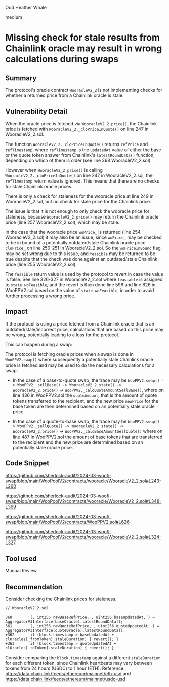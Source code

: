 Odd Heather Whale

medium

# Missing check for stale results from Chainlink oracle may result in wrong calculations during swaps

## Summary

The protocol's oracle contract `WooracleV2_2` is not implementing checks for whether a returned price from a Chainlink oracle is stale.


## Vulnerability Detail

When the oracle price is fetched via `WooracleV2_2.price()`, the Chainlink price is fetched with `WooracleV2_2._cloPriceInQuote()` on line 247 in WooracleV2_2.sol.

The function `WooracleV2_2._cloPriceInQuote()` returns `refPrice` and `refTimestamp`, where `refTimestamp` is the `updatedAt` value of either the base or the quote token answer from Chainlink's `latestRoundData()` function, depending on which of them is older (see line 368 WooracleV2_2.sol).

However when `WooracleV2_2.price()` is calling `WooracleV2_2._cloPriceInQuote()` on line 247 in WooracleV2_2.sol, the `refTimestamp` return value is ignored. This means that there are no checks for stale Chainlink oracle prices.

There is only a check for staleness for the wooracle price at line 249 in WooracleV2_2.sol, but no check for stale price for the Chainlink price.

The issue is that it is not enough to only check the wooracle price for staleness, because `WooracleV2_2.price()` may return the Chainlink oracle price (line 257 WooracleV2_2.sol), which may be stale.

In the case that the wooracle price `woPrice_` is returned (line 254 WooracleV2_2.sol) it may also be an issue, since `woPrice_` may be checked to be in bound of a potentially outdated/stale Chainlink oracle price `cloPrice_` on line 250-251 in WooracleV2_2.sol. So the `woPriceInBound` flag may be set wrong due to this issue, and `feasible` may be returned to be true despite that the check was done against an outdated/stale Chainlink price (line 255 WooracleV2_2.sol).

The `feasible` return value is used by the protocol to revert in case the value is false. See line 326-327 in WooracleV2_2.sol where `feasiable` is assigned to `state.woFeasible`, and the revert is then done line 596 and line 626 in WooPPV2.sol based on the value of `state.woFeasible`, in order to avoid further processing a wrong price.

## Impact

If the protocol is using a price fetched from a Chainlink oracle that is an outdated/stale/incorrect price, calculations that are based on this price may be wrong, potentially leading to a loss for the protocol.

This can happen during a swap:

The protocol is fetching oracle prices when a swap is done in `WooPPV2.swap()` where subsequently a potentially stale Chainlink oracle price is fetched and may be used to do the necessary calculations for a swap:

* In the case of a base-to-quote swap, the trace may be `WooPPV2.swap() -> WooPPV2._sellBase() -> WooracleV2_2.state() -> WooracleV2_2.price()` -> `WooPPV2._calcQuoteAmountSellBase()`, where on line 436 in WooPPV2.sol the `quoteAmount`, that is the amount of quote tokens transferred to the recipient, and the new price `newPrice` for the base token are then determined based on an potentially stale oracle price.

* In the case of a quote-to-base swap, the trace may be `WooPPV2.swap() -> WooPPV2._sellQuote() -> WooracleV2_2.state() -> WooracleV2_2.price()` -> `WooPPV2._calcBaseAmountSellQuote()` where on line 487 in WooPPV2.sol the amount of base tokens that are transferred to the recipient and the new price are determined based on an potentially stale oracle price.

## Code Snippet

https://github.com/sherlock-audit/2024-03-woofi-swap/blob/main/WooPoolV2/contracts/wooracle/WooracleV2_2.sol#L243-L260

https://github.com/sherlock-audit/2024-03-woofi-swap/blob/main/WooPoolV2/contracts/wooracle/WooracleV2_2.sol#L348-L369

https://github.com/sherlock-audit/2024-03-woofi-swap/blob/main/WooPoolV2/contracts/WooPPV2.sol#L626

https://github.com/sherlock-audit/2024-03-woofi-swap/blob/main/WooPoolV2/contracts/wooracle/WooracleV2_2.sol#L324-L327

## Tool used

Manual Review

## Recommendation

Consider checking the Chainlink prices for staleness.

```solidity
// WooracleV2_2.sol

360        (, int256 rawBaseRefPrice, , uint256 baseUpdatedAt, ) = AggregatorV3Interface(baseOracle).latestRoundData();
361        (, int256 rawQuoteRefPrice, , uint256 quoteUpdatedAt, ) = AggregatorV3Interface(quoteOracle).latestRoundData();
+362       if (block.timestamp > baseUpdatedAt + clOracles[_fromToken].staleDuration) { revert(); }
+363       if (block.timestamp > quoteUpdatedAt + clOracles[_toToken].staleDuration) { revert(); }
```

Consider comparing the `block.timestamp` against a different `staleDuration` for each different token, since Chainlink heartbeats may vary between tokens from 24 hours (USDC) to 1 hour (ETH). Reference: https://data.chain.link/feeds/ethereum/mainnet/eth-usd and https://data.chain.link/feeds/ethereum/mainnet/usdc-usd

